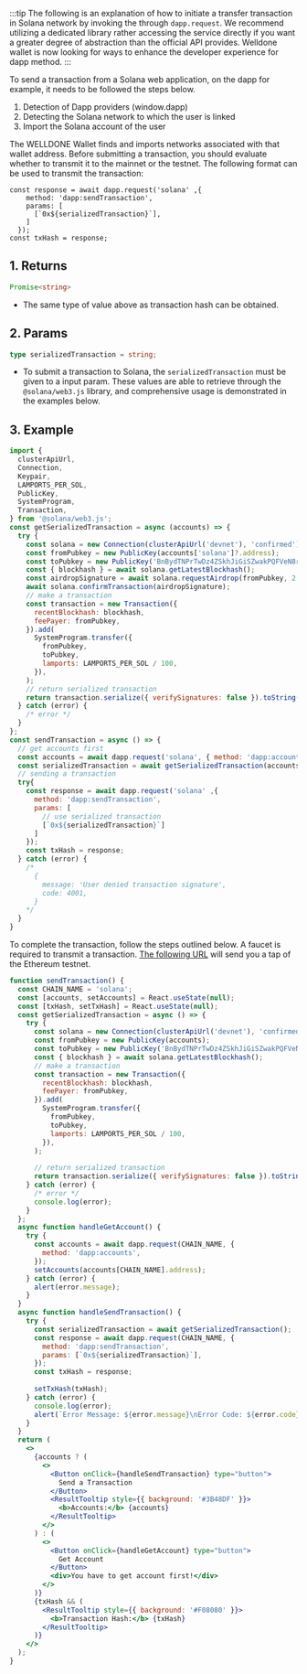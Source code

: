 :::tip
The following is an explanation of how to initiate a transfer transaction in Solana network by invoking the through `dapp.request`. We recommend utilizing a dedicated library rather accessing the service directly if you want a greater degree of abstraction than the official API provides. Welldone wallet is now looking for ways to enhance the developer experience for dapp method.
:::

To send a transaction from a Solana web application, on the dapp for example, it needs to be followed the steps below.

1. Detection of Dapp providers (window.dapp)
2. Detecting the Solana network to which the user is linked
3. Import the Solana account of the user

The WELLDONE Wallet finds and imports networks associated with that wallet address. Before submitting a transaction, you should evaluate whether to transmit it to the mainnet or the testnet. The following format can be used to transmit the transaction:


```tsx
const response = await dapp.request('solana' ,{
    method: 'dapp:sendTransaction',
    params: [
      [`0x${serializedTransaction}`],
    ]
  });
const txHash = response;
```
## 1. Returns
```typescript
Promise<string>
```
  * The same type of value above as transaction hash can be obtained.

## 2. Params
```typescript
type serializedTransaction = string;
```

* To submit a transaction to Solana, the `serializedTransaction` must be given to a input param. These values are able to retrieve through the `@solana/web3.js` library, and comprehensive usage is demonstrated in the examples below.



## 3. Example
```javascript 
import {
  clusterApiUrl,
  Connection,
  Keypair,
  LAMPORTS_PER_SOL,
  PublicKey,
  SystemProgram,
  Transaction,
} from '@solana/web3.js';
const getSerializedTransaction = async (accounts) => {
  try {
    const solana = new Connection(clusterApiUrl('devnet'), 'confirmed');
    const fromPubkey = new PublicKey(accounts['solana']?.address);
    const toPubkey = new PublicKey('BnBydTNPrTwDz4ZSkhJiGiSZwakPQFVeN8rgdAS2Yc7F'); // allthatnode 
    const { blockhash } = await solana.getLatestBlockhash();
    const airdropSignature = await solana.requestAirdrop(fromPubkey, 2 * LAMPORTS_PER_SOL);
    await solana.confirmTransaction(airdropSignature);
    // make a transaction
    const transaction = new Transaction({
      recentBlockhash: blockhash,
      feePayer: fromPubkey,
    }).add(
      SystemProgram.transfer({
        fromPubkey,
        toPubkey,
        lamports: LAMPORTS_PER_SOL / 100,
      }),
    );
    // return serialized transaction
    return transaction.serialize({ verifySignatures: false }).toString('hex');
  } catch (error) {
    /* error */
  }
};
const sendTransaction = async () => {
  // get accounts first
  const accounts = await dapp.request('solana', { method: 'dapp:accounts' });
  const serializedTransaction = await getSerializedTransaction(accounts);
  // sending a transaction
  try{
    const response = await dapp.request('solana' ,{
      method: 'dapp:sendTransaction',
      params: [
        // use serialized transaction
        [`0x${serializedTransaction}`]
      ]
    });
    const txHash = response;
  } catch (error) {
    /* 
      {
        message: 'User denied transaction signature',
        code: 4001,
      }
    */
  }
}
```

To complete the transaction, follow the steps outlined below. A faucet is required to transmit a transaction. [The following URL](https://www.allthatnode.com/faucet/solana.dsrv) will send you a tap of the Ethereum testnet.

```jsx live 
function sendTransaction() {
  const CHAIN_NAME = 'solana';
  const [accounts, setAccounts] = React.useState(null);
  const [txHash, setTxHash] = React.useState(null);
  const getSerializedTransaction = async () => {
    try {
      const solana = new Connection(clusterApiUrl('devnet'), 'confirmed');
      const fromPubkey = new PublicKey(accounts);
      const toPubkey = new PublicKey('BnBydTNPrTwDz4ZSkhJiGiSZwakPQFVeN8rgdAS2Yc7F'); // allthatnode
      const { blockhash } = await solana.getLatestBlockhash();
      // make a transaction
      const transaction = new Transaction({
        recentBlockhash: blockhash,
        feePayer: fromPubkey,
      }).add(
        SystemProgram.transfer({
          fromPubkey,
          toPubkey,
          lamports: LAMPORTS_PER_SOL / 100,
        }),
      );
      
      // return serialized transaction
      return transaction.serialize({ verifySignatures: false }).toString('hex');
    } catch (error) {
      /* error */
      console.log(error);
    }
  };
  async function handleGetAccount() {
    try {
      const accounts = await dapp.request(CHAIN_NAME, {
        method: 'dapp:accounts',
      });
      setAccounts(accounts[CHAIN_NAME].address);
    } catch (error) {
      alert(error.message);
    }
  }
  async function handleSendTransaction() {
    try {
      const serializedTransaction = await getSerializedTransaction();
      const response = await dapp.request(CHAIN_NAME, {
        method: 'dapp:sendTransaction',
        params: [`0x${serializedTransaction}`],
      });
      const txHash = response;
      
      setTxHash(txHash);
    } catch (error) {
      console.log(error);
      alert(`Error Message: ${error.message}\nError Code: ${error.code}`);
    }
  }
  return (
    <>
      {accounts ? (
        <>
          <Button onClick={handleSendTransaction} type="button">
            Send a Transaction
          </Button>
          <ResultTooltip style={{ background: '#3B48DF' }}>
            <b>Accounts:</b> {accounts}
          </ResultTooltip>
        </>
      ) : (
        <>
          <Button onClick={handleGetAccount} type="button">
            Get Account
          </Button>
          <div>You have to get account first!</div>
        </>
      )}
      {txHash && (
        <ResultTooltip style={{ background: '#F08080' }}>
          <b>Transaction Hash:</b> {txHash}
        </ResultTooltip>
      )}
    </>
  );
}
```